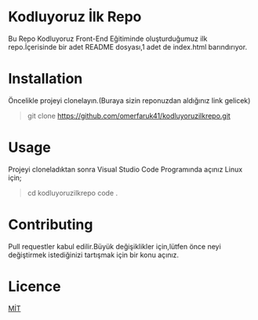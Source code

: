# Kodluyoruz İlk Repo
Bu Repo Kodluyoruz Front-End Eğitiminde oluşturduğumuz ilk repo.İçerisinde bir adet README dosyası,1 adet de index.html  barındırıyor.
# Installation 
Öncelikle projeyi clonelayın.(Buraya sizin reponuzdan aldığınız link gelicek)
>git clone https://github.com/omerfaruk41/kodluyoruzilkrepo.git
# Usage
Projeyi cloneladıktan sonra Visual Studio Code Programında açınız
Linux için;
>cd kodluyoruzilkrepo
>code .
# Contributing
Pull requestler kabul edilir.Büyük değişiklikler için,lütfen önce neyi değiştirmek istediğinizi tartışmak için bir konu açınız.
# Licence
[MİT](https://choosealicense.com/licenses/mit/)